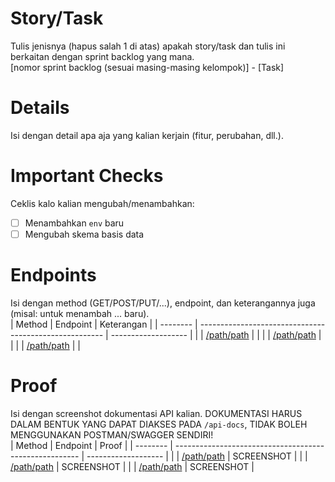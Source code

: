 # Story/Task

Tulis jenisnya (hapus salah 1 di atas) apakah story/task dan tulis ini berkaitan dengan sprint backlog yang mana.<br>
[nomor sprint backlog (sesuai masing-masing kelompok)] - [Task]

# Details

Isi dengan detail apa aja yang kalian kerjain (fitur, perubahan, dll.).<br>

# Important Checks

Ceklis kalo kalian mengubah/menambahkan:

- [ ] Menambahkan `env` baru
- [ ] Mengubah skema basis data

# Endpoints

Isi dengan method (GET/POST/PUT/...), endpoint, dan keterangannya juga (misal: untuk menambah ... baru).<br>
| Method | Endpoint | Keterangan |
| -------- | ------------------------------------------------------ | ------------------- |
| | [/path/path](http://localhost:3000/[path/path]) | |
| | [/path/path](http://localhost:3000/[path/path]) | |
| | [/path/path](http://localhost:3000/[path/path]) | |

# Proof

Isi dengan screenshot dokumentasi API kalian. DOKUMENTASI HARUS DALAM BENTUK YANG DAPAT DIAKSES PADA `/api-docs`, TIDAK BOLEH MENGGUNAKAN POSTMAN/SWAGGER SENDIRI!<br>
| Method | Endpoint | Proof |
| -------- | ------------------------------------------------------ | ------------------- |
| | [/path/path](http://localhost:3000/[path/path]) | SCREENSHOT |
| | [/path/path](http://localhost:3000/[path/path]) | SCREENSHOT |
| | [/path/path](http://localhost:3000/[path/path]) | SCREENSHOT |
